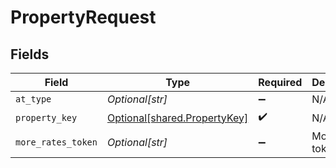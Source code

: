 # PropertyRequest


## Fields

| Field                                                                  | Type                                                                   | Required                                                               | Description                                                            | Example                                                                |
| ---------------------------------------------------------------------- | ---------------------------------------------------------------------- | ---------------------------------------------------------------------- | ---------------------------------------------------------------------- | ---------------------------------------------------------------------- |
| `at_type`                                                              | *Optional[str]*                                                        | :heavy_minus_sign:                                                     | N/A                                                                    | PropertyRequest                                                        |
| `property_key`                                                         | [Optional[shared.PropertyKey]](undefined/models/shared/propertykey.md) | :heavy_check_mark:                                                     | N/A                                                                    |                                                                        |
| `more_rates_token`                                                     | *Optional[str]*                                                        | :heavy_minus_sign:                                                     | More rates token                                                       |                                                                        |